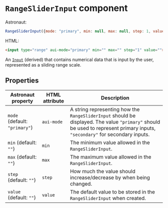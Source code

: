 # `RangeSliderInput` component
Astronaut:
```javascript
RangeSliderInput({mode: "primary", min: null, max: null, step: 1, value: ""}) ()
```

HTML:
```html
<input type="range" aui-mode="primary" min="" max="" step="1" value="">
```

An [`Input`](reference/components/input.md) (derived) that contains numerical data that is input by the user, represented as a sliding range scale.

## Properties
| Astronaut property | HTML attribute | Description |
|---|---|---|
| `mode` (default: `"primary"`) | `aui-mode` | A string representing how the `RangeSliderInput` should be displayed. The value `"primary"` should be used to represent primary inputs, `"secondary"` for secondary inputs. |
| `min` (default: `""`) | `min` | The minimum value allowed in the `RangeSliderInput`. |
| `max` (default: `""`) | `max` | The maximum value allowed in the `RangeSliderInput`. |
| `step` (default: `""`) | `step` | How much the value should increase/decrease by when being changed. |
| `value` (default: `""`) | `value` | The default value to be stored in the `RangeSliderInput` when created. |